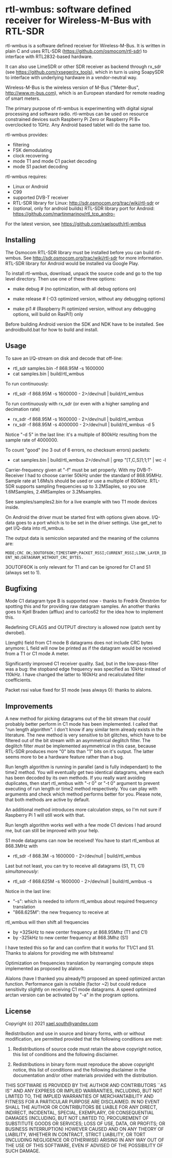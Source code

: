 # rtl-wmbus: software defined receiver for Wireless-M-Bus with RTL-SDR

rtl-wmbus is a software defined receiver for Wireless-M-Bus. It is written in plain C and uses RTL-SDR (https://github.com/osmocom/rtl-sdr) to interface with RTL2832-based hardware.

It can also use LimeSDR or other SDR receiver as backend through rx_sdr (see https://github.com/rxseger/rx_tools), which in turn is using SoapySDR to interface with underlying hardware in a vendor-neutral way.

Wireless-M-Bus is the wireless version of M-Bus ("Meter-Bus", http://www.m-bus.com), which is an European standard for remote reading of smart meters.

The primary purpose of rtl-wmbus is experimenting with digital signal processing and software radio. rtl-wmbus can be used on resource constrained devices such Raspberry Pi Zero or Raspberry PI B+ overclocked to 1GHz. Any Android based tablet will do the same too.

rtl-wmbus provides:
 * filtering
 * FSK demodulating
 * clock recovering
 * mode T1 and mode C1 packet decoding
 * mode S1 packet decoding

rtl-wmbus requires:
 * Linux or Android
 * C99
 * supported DVB-T receiver
 * RTL-SDR library for Linux: http://sdr.osmocom.org/trac/wiki/rtl-sdr or
 * (optional, only for android builds) RTL-SDR library port for Android: https://github.com/martinmarinov/rtl_tcp_andro-

For the latest version, see https://github.com/xaelsouth/rtl-wmbus


  Installing
  ----------

The Osmocom RTL-SDR library must be installed before you can build rtl-wmbus. See http://sdr.osmocom.org/trac/wiki/rtl-sdr for more
information. RTL-SDR library for Android would be installed via Google Play.

To install rtl-wmbus, download, unpack the source code and go to the top level directory. Then use one of these three options:

 * make debug # (no optimization, with all debug options on)

 * make release # (-O3 optimized version, without any debugging options)

 * make pi1 # (Raspberry Pi optimized version, without any debugging options, will build on RasPi1) only

Before building Android version the SDK and NDK have to be installed. See androidbuild.bat for how to build and install.

   Usage
   -----
To save an I/Q-stream on disk and decode that off-line:
 * rtl_sdr samples.bin -f 868.95M -s 1600000
 * cat samples.bin | build/rtl_wmbus

To run continuously:
 * rtl_sdr -f 868.95M -s 1600000 - 2>/dev/null | build/rtl_wmbus

To run continuously with rx_sdr (or even with a higher sampling and decimation rate)
 * rx_sdr -f 868.95M -s 1600000 - 2>/dev/null | build/rtl_wmbus
 * rx_sdr -f 868.95M -s 4000000 - 2>/dev/null | build/rtl_wmbus -d 5

Notice "-d 5" in the last line: it's a multiple of 800kHz resulting from the sample rate of 4000000.

To count "good" (no 3 out of 6 errors, no checksum errors) packets:
 * cat samples.bin | build/rtl_wmbus 2>/dev/null | grep "[T,C,S]1;1;1" | wc -l

Carrier-frequency given at "-f" must be set properly. With my DVB-T-Receiver I had to choose carrier 50kHz under the standard of 868.95MHz. Sample rate at 1.6Ms/s should be used or use a multiple of 800kHz. RTL-SDR supports sampling frequencies up to 3.2MSaples, so you use 1.6MSamples, 2.4MSamples or 3.2Msamples.

See samples/samples2.bin for a live example with two T1 mode devices inside.

On Android the driver must be started first with options given above. I/Q-data goes to a port which is to be set in the driver settings. Use get_net to get I/Q-data into rtl_wmbus.

The output data is semicolon separated and the meaning of the columns are:

`MODE;CRC_OK;3OUTOF6OK;TIMESTAMP;PACKET_RSSI;CURRENT_RSSI;LINK_LAYER_IDENT_NO;DATAGRAM_WITHOUT_CRC_BYTES.`

3OUTOF6OK is only relevant for T1 and can be ignored for C1 and S1 (always set to 1).

   Bugfixing
   -----
Mode C1 datagram type B is supported now - thanks to Fredrik Öhrström for spotting this and for providing raw datagram samples. An another thanks goes to Kjell Braden (afflux) and to carlos62 for the idea how to implement this.

Redefining CFLAGS and OUTPUT directory is allowed now (patch sent by dwrobel).

L(ength) field from C1 mode B datagrams does not include CRC bytes anymore: L field will now be printed as if the datagram would be received from a T1 or C1 mode A meter.

Significantly improved C1 receiver quality. Sad, but in the low-pass-filter was a bug: the stopband edge frequency was specified as 10kHz instead of 110kHz. I have changed the latter to 160kHz and recalculated filter coefficients.

Packet rssi value fixed for S1 mode (was always 0): thanks to alalons.

   Improvements
   -----
A new method for picking datagrams out of the bit stream that _could_ probably better perform in C1 mode has been implemented.
I called that "run length algorithm". I don't know if any similar term already exists in the literature.
The new method is very sensitive to bit glitches, which have to be filtered out of the bit stream with an asymmetrical deglitch filter.
The deglitch filter _must_ be implemented asymmetrical in this case, because RTL-SDR produces more "0" bits than "1" bits on it's output.
The latter seems more to be a hardware feature rather than a bug.

Run length algorithm is running in parallel (and is fully independant) to the time2 method. You will eventually get two
identical datagrams, where each has been decoded by its own methods. If you really want avoiding duplicates, then start
rtl_wmbus with "-r 0" or "-t 0" argument to prevent executing of run length or time2 method respectively.
You can play with arguments and check which method performs better for you. Please note, that both methods are active by default.

An additional method introduces more calculation steps, so I'm not sure if Raspberry Pi 1 will still work with that.

Run length algorithm works well with a few mode C1 devices I had around me, but can still be improved with your help.

S1 mode datagrams can now be received! You have to start rtl_wmbus at 868.3MHz with
 * rtl_sdr -f 868.3M -s 1600000 - 2>/dev/null | build/rtl_wmbus

Last but not least, you can try to receive all datagrams (S1, T1, C1) _simultaneously_:
 * rtl_sdr -f 868.625M -s 1600000 - 2>/dev/null | build/rtl_wmbus -s

Notice in the last line:
 * "-s": which is needed to inform rtl_wmbus about required frequency translation
 * "868.625M": the new frequency to receive at

rtl_wmbus will then shift all frequencies
 * by +325kHz to new center frequency at 868.95Mhz (T1 and C1)
 * by -325kHz to new center frequency at 868.3Mhz (S1)

I have tested this so far and can confirm that it works for T1/C1 and S1. Thanks to alalons for providing me with bitstreams!

Optimization on frequencies translation by rearranging compute steps implemented as proposed by alalons.

Alalons (have I thanked you already?!) proposed an speed optimized arctan function. Performance gain is notable (factor ~2) but could reduce sensitivity slightly on receiving C1 mode datagrams. A speed optimized arctan version can be activated by "-a" in the program options.


  License
  -------

Copyright (c) 2021 <xael.south@yandex.com>

Redistribution and use in source and binary forms, with or without modification, are permitted provided that the following conditions
are met:

1. Redistributions of source code must retain the above copyright notice, this list of conditions and the following disclaimer.

2. Redistributions in binary form must reproduce the above copyright notice, this list of conditions and the following disclaimer in the documentation and/or other materials provided with the distribution.

THIS SOFTWARE IS PROVIDED BY THE AUTHOR AND CONTRIBUTORS ``AS IS'' AND
ANY EXPRESS OR IMPLIED WARRANTIES, INCLUDING, BUT NOT LIMITED TO, THE
IMPLIED WARRANTIES OF MERCHANTABILITY AND FITNESS FOR A PARTICULAR PURPOSE
ARE DISCLAIMED.  IN NO EVENT SHALL THE AUTHOR OR CONTRIBUTORS BE LIABLE
FOR ANY DIRECT, INDIRECT, INCIDENTAL, SPECIAL, EXEMPLARY, OR CONSEQUENTIAL
DAMAGES (INCLUDING, BUT NOT LIMITED TO, PROCUREMENT OF SUBSTITUTE GOODS
OR SERVICES; LOSS OF USE, DATA, OR PROFITS; OR BUSINESS INTERRUPTION)
HOWEVER CAUSED AND ON ANY THEORY OF LIABILITY, WHETHER IN CONTRACT, STRICT
LIABILITY, OR TORT (INCLUDING NEGLIGENCE OR OTHERWISE) ARISING IN ANY WAY
OUT OF THE USE OF THIS SOFTWARE, EVEN IF ADVISED OF THE POSSIBILITY OF
SUCH DAMAGE.

